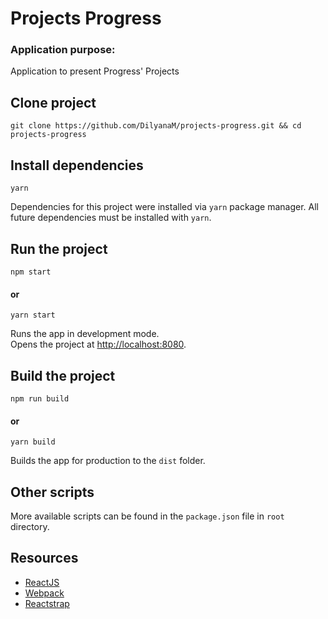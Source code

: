 # Projects Progress

### Application purpose:
Application to present Progress' Projects

## Clone project

```
git clone https://github.com/DilyanaM/projects-progress.git && cd projects-progress
```

## Install dependencies

```
yarn
```

Dependencies for this project were installed via `yarn` package manager. All future dependencies must be installed with `yarn`.

## Run the project

```
npm start
```
#### or
```
yarn start
```

Runs the app in development mode.<br>
Opens the project at [http://localhost:8080](http://localhost:8080).

## Build the project

```
npm run build
```
#### or
```
yarn build
```

Builds the app for production to the `dist` folder.<br>

## Other scripts

More available scripts can be found in the `package.json` file in `root` directory.

## Resources

- [ReactJS](https://reactjs.org/)
- [Webpack](https://webpack.js.org/)
- [Reactstrap](https://reactstrap.github.io/)
